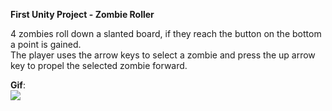 **First Unity Project - Zombie Roller**
  
4 zombies roll down a slanted board, if they reach the button on the bottom a point is gained.  
The player uses the arrow keys to select a zombie and press the up arrow key to propel the selected zombie forward.  
  
**Gif**:  
![](ZombieRoll.gif)  


